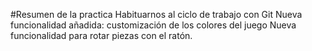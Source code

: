 #Resumen de la practica
Habituarnos al ciclo de trabajo con Git
Nueva funcionalidad añadida: customización de los colores del juego
Nueva funcionalidad para rotar piezas con el ratón.



